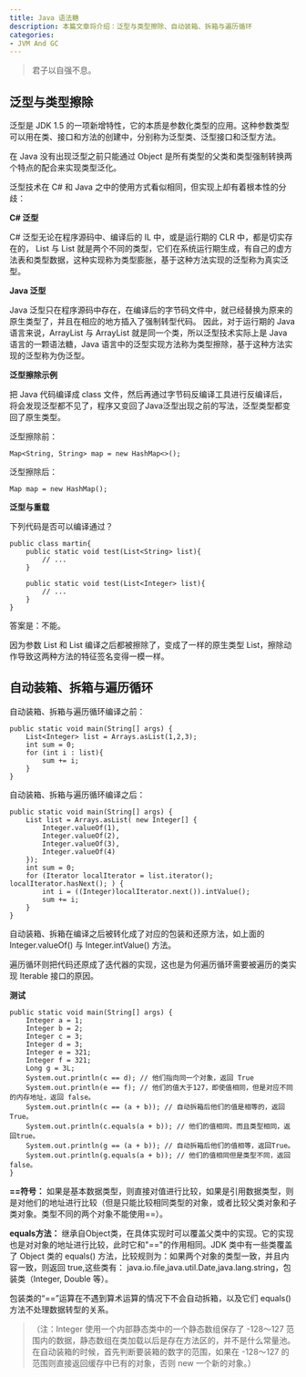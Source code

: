 ```yaml
---
title: Java 语法糖
description: 本篇文章将介绍：泛型与类型擦除、自动装箱、拆箱与遍历循环
categories:
- JVM And GC
---
```


> 君子以自强不息。

## 泛型与类型擦除

泛型是 JDK 1.5 的一项新增特性，它的本质是参数化类型的应用。这种参数类型可以用在类、接口和方法的创建中，分别称为泛型类、泛型接口和泛型方法。

在 Java 没有出现泛型之前只能通过 Object 是所有类型的父类和类型强制转换两个特点的配合来实现类型泛化。

泛型技术在 C# 和 Java 之中的使用方式看似相同，但实现上却有着根本性的分歧：

**C# 泛型**

C# 泛型无论在程序源码中、编译后的 IL 中，或是运行期的 CLR 中，都是切实存在的，
List<int> 与 List<String> 就是两个不同的类型，它们在系统运行期生成，有自己的虚方法表和类型数据，这种实现称为类型膨胀，基于这种方法实现的泛型称为真实泛型。

**Java 泛型**

Java 泛型只在程序源码中存在，在编译后的字节码文件中，就已经替换为原来的原生类型了，并且在相应的地方插入了强制转型代码。
因此，对于运行期的 Java 语言来说，ArrayList<int> 与 ArrayList<String> 就是同一个类，所以泛型技术实际上是 Java 语言的一颗语法糖，Java 语言中的泛型实现方法称为类型擦除，基于这种方法实现的泛型称为伪泛型。

**泛型擦除示例**

把 Java 代码编译成 class 文件，然后再通过字节码反编译工具进行反编译后，
将会发现泛型都不见了，程序又变回了Java泛型出现之前的写法，泛型类型都变回了原生类型。

泛型擦除前：
```
Map<String, String> map = new HashMap<>();
```

泛型擦除后：
```
Map map = new HashMap();
```

**泛型与重载**

下列代码是否可以编译通过？
```
public class martin{
    public static void test(List<String> list){
        // ...
    }

    public static void test(List<Integer> list){
        // ...  
    }  
}
```
答案是：不能。

因为参数 List<Integer> 和 List<String> 编译之后都被擦除了，变成了一样的原生类型 List<E>，擦除动作导致这两种方法的特征签名变得一模一样。

## 自动装箱、拆箱与遍历循环

自动装箱、拆箱与遍历循环编译之前：
```
public static void main(String[] args) {
    List<Integer> list = Arrays.asList(1,2,3);
    int sum = 0;
    for (int i : list){
        sum += i;
    }
}
```

自动装箱、拆箱与遍历循环编译之后：
```
public static void main(String[] args) {
    List list = Arrays.asList( new Integer[] {
        Integer.valueOf(1),
        Integer.valueOf(2),
        Integer.valueOf(3),
        Integer.valueOf(4)
    });
    int sum = 0;
    for (Iterator localIterator = list.iterator(); localIterator.hasNext(); ) {
        int i = ((Integer)localIterator.next()).intValue();
        sum += i;
    }
}
```

自动装箱、拆箱在编译之后被转化成了对应的包装和还原方法，如上面的 Integer.valueOf() 与 Integer.intValue() 方法。

遍历循环则把代码还原成了迭代器的实现，这也是为何遍历循环需要被遍历的类实现 Iterable 接口的原因。

**测试**

```
public static void main(String[] args) {
    Integer a = 1;
    Integer b = 2;
    Integer c = 3;
    Integer d = 3;
    Integer e = 321;
    Integer f = 321;
    Long g = 3L;
    System.out.println(c == d); // 他们指向同一个对象，返回 True
    System.out.println(e == f); // 他们的值大于127，即使值相同，但是对应不同的内存地址，返回 false。
    System.out.println(c == (a + b)); // 自动拆箱后他们的值是相等的，返回True。
    System.out.println(c.equals(a + b)); // 他们的值相同，而且类型相同，返回true。
    System.out.println(g == (a + b)); // 自动拆箱后他们的值相等，返回True。
    System.out.println(g.equals(a + b)); // 他们的值相同但是类型不同，返回false。
}
```

**\==符号：**
如果是基本数据类型，则直接对值进行比较，如果是引用数据类型，则是对他们的地址进行比较（但是只能比较相同类型的对象，或者比较父类对象和子类对象。类型不同的两个对象不能使用==）。

**equals方法：**
继承自Object类，在具体实现时可以覆盖父类中的实现。它的实现也是对对象的地址进行比较，此时它和"=="的作用相同。JDK 类中有一些类覆盖了 Object 类的 equals() 方法，比较规则为：如果两个对象的类型一致，并且内容一致，则返回 true,这些类有：
java.io.file,java.util.Date,java.lang.string，包装类（Integer, Double 等）。

包装类的“==”运算在不遇到算术运算的情况下不会自动拆箱，以及它们 equals() 方法不处理数据转型的关系。

>（注：Integer 使用一个内部静态类中的一个静态数组保存了 -128～127 范围内的数据，静态数组在类加载以后是存在方法区的，并不是什么常量池。在自动装箱的时候，首先判断要装箱的数字的范围，如果在 -128～127 的范围则直接返回缓存中已有的对象，否则 new 一个新的对象。）